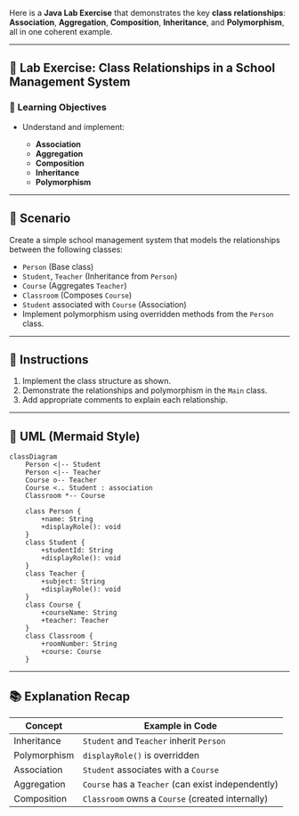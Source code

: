 Here is a **Java Lab Exercise** that demonstrates the key **class relationships**: **Association**, **Aggregation**, **Composition**, **Inheritance**, and **Polymorphism**, all in one coherent example.

---

## 🔬 **Lab Exercise: Class Relationships in a School Management System**

### 📝 **Learning Objectives**

* Understand and implement:

  * **Association**
  * **Aggregation**
  * **Composition**
  * **Inheritance**
  * **Polymorphism**

---

## 📘 **Scenario**

Create a simple school management system that models the relationships between the following classes:

* `Person` (Base class)
* `Student`, `Teacher` (Inheritance from `Person`)
* `Course` (Aggregates `Teacher`)
* `Classroom` (Composes `Course`)
* `Student` associated with `Course` (Association)
* Implement polymorphism using overridden methods from the `Person` class.

---

## 🧪 **Instructions**

1. Implement the class structure as shown.
2. Demonstrate the relationships and polymorphism in the `Main` class.
3. Add appropriate comments to explain each relationship.

---

## 🧩 **UML (Mermaid Style)**

```mermaid
classDiagram
    Person <|-- Student
    Person <|-- Teacher
    Course o-- Teacher
    Course <.. Student : association
    Classroom *-- Course

    class Person {
        +name: String
        +displayRole(): void
    }
    class Student {
        +studentId: String
        +displayRole(): void
    }
    class Teacher {
        +subject: String
        +displayRole(): void
    }
    class Course {
        +courseName: String
        +teacher: Teacher
    }
    class Classroom {
        +roomNumber: String
        +course: Course
    }
```



---

## 📚 **Explanation Recap**

| Concept      | Example in Code                                    |
| ------------ | -------------------------------------------------- |
| Inheritance  | `Student` and `Teacher` inherit `Person`           |
| Polymorphism | `displayRole()` is overridden                      |
| Association  | `Student` associates with a `Course`               |
| Aggregation  | `Course` has a `Teacher` (can exist independently) |
| Composition  | `Classroom` owns a `Course` (created internally)   |


